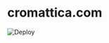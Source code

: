 # cromattica.com
![Deploy](https://github.com/cromattica/cromattica.com/workflows/Deploy/badge.svg)

